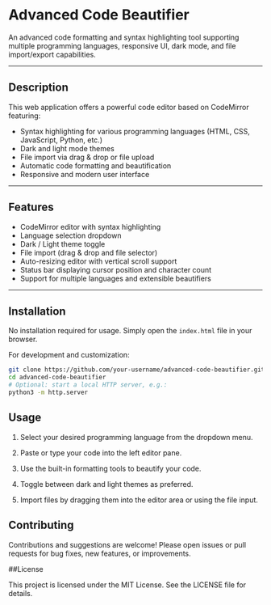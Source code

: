 # Advanced Code Beautifier

An advanced code formatting and syntax highlighting tool supporting multiple programming languages, responsive UI, dark mode, and file import/export capabilities.

---

## Description

This web application offers a powerful code editor based on CodeMirror featuring:

- Syntax highlighting for various programming languages (HTML, CSS, JavaScript, Python, etc.)
- Dark and light mode themes
- File import via drag & drop or file upload
- Automatic code formatting and beautification
- Responsive and modern user interface

---

## Features

- CodeMirror editor with syntax highlighting
- Language selection dropdown
- Dark / Light theme toggle
- File import (drag & drop and file selector)
- Auto-resizing editor with vertical scroll support
- Status bar displaying cursor position and character count
- Support for multiple languages and extensible beautifiers

---

## Installation

No installation required for usage. Simply open the `index.html` file in your browser.

For development and customization:

```bash
git clone https://github.com/your-username/advanced-code-beautifier.git
cd advanced-code-beautifier
# Optional: start a local HTTP server, e.g.:
python3 -m http.server
```

## Usage

1. Select your desired programming language from the dropdown menu.

2. Paste or type your code into the left editor pane.

3. Use the built-in formatting tools to beautify your code.

4. Toggle between dark and light themes as preferred.

5. Import files by dragging them into the editor area or using the file input.

## Contributing

Contributions and suggestions are welcome! Please open issues or pull requests for bug fixes, new features, or improvements.

##License

This project is licensed under the MIT License. See the LICENSE file for details.
